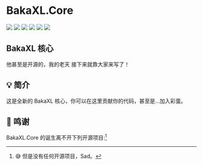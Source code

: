# BakaXL.Core
[![](https://img.shields.io/badge/We%20Are-POOR-946ce6?style=for-the-badge&logo=cashapp&logoColor=bb9aff)](https://afdian.net/@TT702)
[![](https://img.shields.io/github/workflow/status/BakaXL-Launcher/BakaXL.Core/Build/master?style=for-the-badge)](https://github.com/BakaXL-Launcher/BakaXL.Core/actions/workflows/build.yml)
[![](https://img.shields.io/github/issues/BakaXL-Launcher/BakaXL.Core?style=for-the-badge)](https://github.com/BakaXL-Launcher/BakaXL.Core/issues)
[![](https://img.shields.io/github/forks/BakaXL-Launcher/BakaXL.Core?style=for-the-badge)](https://github.com/BakaXL-Launcher/BakaXL.Core/network/members)
[![](https://img.shields.io/github/stars/BakaXL-Launcher/BakaXL.Core?style=for-the-badge)](https://www.youtube.com/watch?v=dQw4w9WgXcQ)
[![](https://img.shields.io/badge/License-MIT-A31F34?logo=.NET&logoColor=ffffff&style=for-the-badge)](https://github.com/BakaXL-Launcher/BakaXL.Core/blob/master/LICENSE.txt)

## BakaXL 核心

他甚至是开源的，我的老天
接下来就靠大家来写了！

## 💡 简介
这是全新的 BakaXL 核心，你可以在这里贡献你的代码，甚至是...加入彩蛋。

## 🙏 鸣谢
BakaXL.Core 的诞生离不开下列开源项目:[^1]

[^1]: :sweat_smile: 但是没有任何开源项目，Sad。
